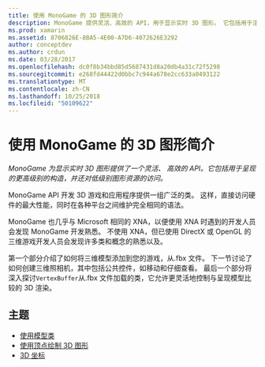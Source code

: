 ```yaml
---
title: 使用 MonoGame 的 3D 图形简介
description: MonoGame 提供灵活、高效的 API，用于显示实时 3D 图形。 它包括用于渲染的较高级构造，同时可以访问较低级的图形资源。
ms.prod: xamarin
ms.assetid: 8706826E-8BA5-4E00-A7D6-4072626E3292
author: conceptdev
ms.author: crdun
ms.date: 03/28/2017
ms.openlocfilehash: dc0f8b34bbd85d5687431d8a20db4a31c72f5298
ms.sourcegitcommit: e268fd44422d0bbc7c944a678e2cc633a0493122
ms.translationtype: MT
ms.contentlocale: zh-CN
ms.lasthandoff: 10/25/2018
ms.locfileid: "50109622"
---
```

# <a name="introduction-to-3d-graphics-with-monogame"></a>使用 MonoGame 的 3D 图形简介

_MonoGame 为显示实时 3D 图形提供了一个灵活、 高效的 API。它包括用于呈现的更高级别的构造，并还对低级别图形资源的访问。_

MonoGame API 开发 3D 游戏和应用程序提供一组广泛的类。 这样，直接访问硬件的最大性能，同时在各种平台之间维护完全相同的语法。

MonoGame 也几乎与 Microsoft 相同的 XNA，以便使用 XNA 时遇到的开发人员会发现 MonoGame 开发熟悉。 不使用 XNA，但已使用 DirectX 或 OpenGL 的三维游戏开发人员会发现许多类和概念的熟悉以及。

第一个部分介绍了如何将三维模型添加到您的游戏，从.fbx 文件。 下一节讨论了如何创建三维照相机，其中包括公共控件，如移动和仔细查看。 最后一个部分将深入探讨`VertexBuffer`从.fbx 文件加载的类，它允许更灵活地控制与呈现模型比较的 3D 渲染。


## <a name="topics"></a>主题

- [使用模型类](~/graphics-games/monogame/3d/part1.md)
- [使用顶点绘制 3D 图形](~/graphics-games/monogame/3d/part2.md)
- [3D 坐标](~/graphics-games/monogame/3d/part3.md)
